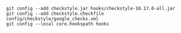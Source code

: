 ```git config --add checkstyle.jar hooks/checkstyle-10.17.0-all.jar```
<br/>
```git config --add checkstyle.checkfile config/checkstyle/google_checks.xml```
<br/>
```git config --local core.hookspath hooks```
